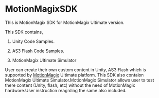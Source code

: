 # MotionMagixSDK
This is MotionMagix SDK for MotionMagix Ultimate version.

This SDK contains,

1. Unity Code Samples.

2. AS3 Flash Code Samples.

3. MotionMagix Ultimate Simulator

User can create their own custom content in Unity, AS3 Flash which is supported by <a href="http://www.motionmagix.com">MotionMagix</a> Ultimate platform.
This SDK also contaion MotionMagix Ultimate Simulator.MotionMagix Simulator allows user to test there content (Unity, flash, etc) without the need of MotionMagix hardware.User instruction reagrding the same also included.


